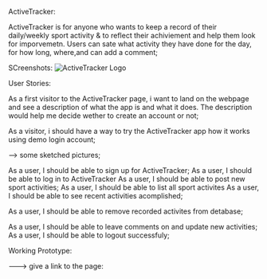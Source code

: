 
ActiveTracker:

ActiveTracker is for anyone who wants to keep a record of their daily/weekly sport activity & to reflect their achiviement
and help them look for imporvemetn. Users can sate what activity they have done for the day, for how long, where,and can add a comment;

SCreenshots:
![ActiveTracker Logo](ActiveTrackerN/Docs/login.PNG)

User Stories:

As a first visitor to the ActiveTracker page, i want to land on the webpage and see a description of what the app is 
and what it does. The description would help me decide wether to create an account or not;

As a visitor, i should have a way to try the ActiveTracker app how it works using demo login account;

--> some sketched pictures;

As a user, I should be able to sign up for ActiveTracker;
As a user, I should be able to log in to ActiveTracker
As a user, I should be able to post new sport activities;
As a user, I should be able to list all sport activites
As a user, I should be able to see recent activities acomplished;

As a user, I should be able to remove recorded activites from detabase;

As a user, I should be able to leave comments on and update new activities;
As a user, I should be able to logout successfuly;



Working Prototype:

 ---> give a link to the page:





